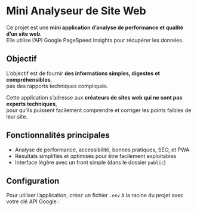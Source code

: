 # Mini Analyseur de Site Web

Ce projet est une **mini application d’analyse de performance et qualité d’un site web**.  
Elle utilise l’API Google PageSpeed Insights pour récupérer les données.

## Objectif

L’objectif est de fournir **des informations simples, digestes et compréhensibles**,  
pas des rapports techniques compliqués.

Cette application s’adresse aux **créateurs de sites web qui ne sont pas experts techniques**,  
pour qu’ils puissent facilement comprendre et corriger les points faibles de leur site.

## Fonctionnalités principales

- Analyse de performance, accessibilité, bonnes pratiques, SEO, et PWA
- Résultats simplifiés et optimisés pour être facilement exploitables
- Interface légère avec un front simple (dans le dossier `public`)

## Configuration

Pour utiliser l’application, créez un fichier `.env` à la racine du projet avec votre clé API Google :

